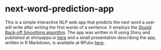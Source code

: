 # next-word-prediction-app

This is a simple interactive NLP web app that predicts the next word a user will write after writing the first words of a sentence.
It employs the [Stupid Back-off Smoothing algorithm](https://www.aclweb.org/anthology/D07-1090.pdf). The app was written in R using Shiny and published at shinyapps.io [here](https://eduardodelpeloso.shinyapps.io/WordPredict/) and a small presentation describing the app, written in R Markdown, is available at RPubs [here](https://rpubs.com/eduardodelpeloso/213835).
